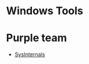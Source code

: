 # Windows Tools

# Purple team
* [SysInternals](https://docs.microsoft.com/en-us/sysinternals/downloads/)
